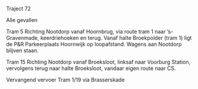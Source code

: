 Traject 72

Alle gevallen

Tram 5
Richting Nootdorp vanaf Hoornbrug, via route tram 1 naar ’s-Gravenmade, keerdriehoeken en terug. Vanaf halte Broekpolder (tram 1) ligt de P&R Parkeerplaats Hoornwijk op loopafstand.
Wagens aan Nootdorp blijven staan.

Tram 15
Richting Nootdorp vanaf Broeksloot, linksaf naar Voorburg Station, vervolgens terug naar halte Broeksloot, vandaar eigen route naar CS.

Vervangend vervoer
Tram 1/19 via Brasserskade

